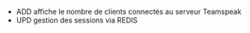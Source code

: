 * ADD affiche le nombre de clients connectés au serveur Teamspeak
* UPD gestion des sessions via REDIS
